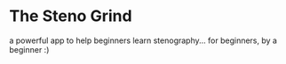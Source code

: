 # The Steno Grind
a powerful app to help beginners learn stenography... for beginners, by a beginner :)

